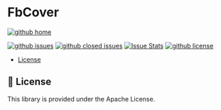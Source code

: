 # FbCover

[![github home](https://img.shields.io/badge/gaetanozappi-FbCover-blue.svg?style=flat)](https://github.com/gaetanozappi/FbCover)

[![github issues](https://img.shields.io/github/issues/gaetanozappi/FbCover.svg?style=flat)](https://github.com/gaetanozappi/FbCover/issues)
[![github closed issues](https://img.shields.io/github/issues-closed/gaetanozappi/FbCover.svg?style=flat&colorB=44cc11)](https://github.com/gaetanozappi/FbCover/issues?q=is%3Aissue+is%3Aclosed)
[![Issue Stats](https://img.shields.io/issuestats/i/github/gaetanozappi/FbCover.svg?style=flat&colorB=44cc11)](http://github.com/gaetanozappi/FbCover/issues)
[![github license](https://img.shields.io/github/license/gaetanozappi/FbCover.svg)]()

-   [License](#-license)

## 📜 License
This library is provided under the Apache License.
